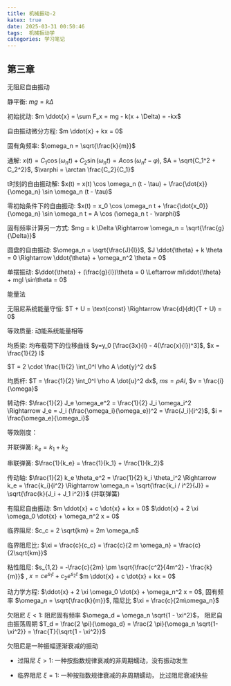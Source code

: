 ```yaml
---
title: 机械振动-2
katex: true
date: 2025-03-31 00:50:46
tags:  机械振动学
categories: 学习笔记
---
```

## 第三章

无阻尼自由振动

静平衡: $mg = k \Delta$

初始扰动: $m \ddot{x} = \sum F_x = mg - k(x + \Delta) = -kx$

自由振动微分方程: $m \ddot{x} + kx = 0$

固有角频率: $\omega_n = \sqrt{\frac{k}{m}}$

通解: $x(t) = C_1 \cos(\omega_n t) + C_2 \sin(\omega_n t) = A \cos(\omega_n t - \varphi)$,  $A = \sqrt{C_1^2 + C_2^2}$,  $\varphi = \arctan \frac{C_2}{C_1}$

t时刻的自由振动解: $x(t) = x(t) \cos \omega_n (t - \tau) + \frac{\dot{x}}{\omega_n} \sin \omega_n (t - \tau)$

零初始条件下的自由振动: $x(t) = x_0 \cos \omega_n t + \frac{\dot{x_0}}{\omega_n} \sin \omega_n t = A \cos (\omega_n t - \varphi)$

固有频率计算另一方式: $mg = k \Delta \Rightarrow \omega_n = \sqrt{\frac{g}{\Delta}}$

圆盘的自由振动: $\omega_n = \sqrt{\frac{J}{I}}$,  $J \ddot{\theta} + k \theta = 0 \Rightarrow \ddot{\theta} + \omega_n^2 \theta = 0$

单摆振动: $\ddot{\theta} + (\frac{g}{l})\theta = 0 \Leftarrow ml\ddot{\theta} + mgl \sin\theta = 0$

能量法

无阻尼系统能量守恒: $T + U = \text{const} \Rightarrow \frac{d}{dt}(T + U) = 0$

等效质量: 动能系统能量相等

均质梁: 均布载荷下的位移曲线 $y=y_0 [\frac{3x}{l} - 4(\frac{x}{l})^3]$, $x = \frac{1}{2} l$

$T = 2 \cdot \frac{1}{2} \int_0^l \rho A \dot{y}^2 dx$

均质杆: $T = \frac{1}{2} \int_0^l \rho A \dot{u}^2 dx$, $ms = \rho A l$, $v = \frac{i}{\omega}$

转动件: $\frac{1}{2} J_e \omega_e^2 = \frac{1}{2} J_i \omega_i^2 \Rightarrow J_e = J_i (\frac{\omega_i}{\omega_e})^2 = \frac{J_i}{i^2}$, $i = \frac{\omega_e}{\omega_i}$

等效刚度：

并联弹簧: $k_e = k_1 + k_2$

串联弹簧: $\frac{1}{k_e} = \frac{1}{k_1} + \frac{1}{k_2}$

传动轴: $\frac{1}{2} k_e \theta_e^2 = \frac{1}{2} k_i \theta_i^2 \Rightarrow k_e = \frac{k_i}{i^2} \Rightarrow \omega_n = \sqrt{\frac{k_i / i^2}{J}} = \sqrt{\frac{k}{J_i + J_1 i^2}}$ (并联弹簧)

有阻尼自由振动: $m \ddot{x} + c \dot{x} + kx = 0$  $\ddot{x} + 2 \xi \omega_0 \dot{x} + \omega_n^2 x = 0$

临界阻尼: $c_c = 2 \sqrt{km} = 2m \omega_n$

临界阻尼比: $\xi = \frac{c}{c_c} = \frac{c}{2 m \omega_n} = \frac{c}{2\sqrt{km}}$

粘性阻尼: $s_{1,2} = -\frac{c}{2m} \pm \sqrt{\frac{c^2}{4m^2} - \frac{k}{m}}$ , $x = ce^{s_1 t} + c_2 e^{s_2 t}$  $m \ddot{x} + c \dot{x} + kx = 0$

动力学方程: $\ddot{x} + 2 \xi \omega_0 \dot{x} + \omega_n^2 x = 0$,  固有频率 $\omega_n = \sqrt{\frac{k}{m}}$,  阻尼比 $\xi = \frac{c}{2m\omega_n}$

欠阻尼 $\xi < 1$: 阻尼固有频率 $\omega_d = \omega_n \sqrt{1 - \xi^2}$， 阻尼自由振荡周期 $T_d = \frac{2 \pi}{\omega_d} = \frac{2 \pi}{\omega_n \sqrt{1-\xi^2}} = \frac{T}{\sqrt{1 - \xi^2}}$

欠阻尼是一种振幅逐渐衰减的振动

*   过阻尼 $\xi > 1$: 一种按指数规律衰减的非周期蠕动，没有振动发生

*   临界阻尼 $\xi = 1$: 一种按指数规律衰减的非周期蠕动， 比过阻尼衰减快些
